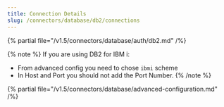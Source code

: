 ```yaml
---
title: Connection Details
slug: /connectors/database/db2/connections
---
```


{% partial file="/v1.5/connectors/database/auth/db2.md" /%}

{% note %}
If you are using DB2 for IBM i:

- From advanced config you need to chose `ibmi` scheme
- In Host and Port you should not add the Port Number.
{% /note %}

{% partial file="/v1.5/connectors/database/advanced-configuration.md" /%}